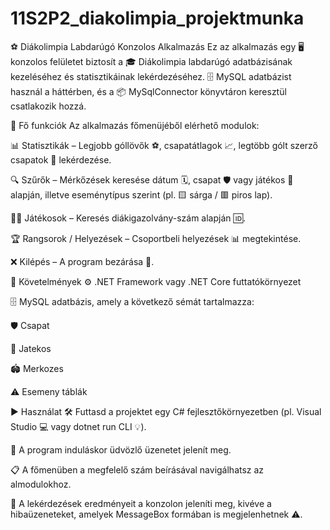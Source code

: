 # 11S2P2_diakolimpia_projektmunka

⚽ Diákolimpia Labdarúgó Konzolos Alkalmazás
Ez az alkalmazás egy 🖥️ konzolos felületet biztosít a 🎓 Diákolimpia labdarúgó adatbázisának kezeléséhez és statisztikáinak lekérdezéséhez. 🗄️ MySQL adatbázist használ a háttérben, és a 📦 MySqlConnector könyvtáron keresztül csatlakozik hozzá.

🔧 Fő funkciók
Az alkalmazás főmenüjéből elérhető modulok:

📊 Statisztikák – Legjobb góllövők ⚽, csapatátlagok 📈, legtöbb gólt szerző csapatok 🥇 lekérdezése.

🔍 Szűrők – Mérkőzések keresése dátum 🗓️, csapat 🛡️ vagy játékos 🧍 alapján, illetve eseménytípus szerint (pl. 🟨 sárga / 🟥 piros lap).

🧑‍🎓 Játékosok – Keresés diákigazolvány-szám alapján 🆔.

🏆 Rangsorok / Helyezések – Csoportbeli helyezések 📊 megtekintése.

❌ Kilépés – A program bezárása 🚪.

🧾 Követelmények
⚙️ .NET Framework vagy .NET Core futtatókörnyezet

🗄️ MySQL adatbázis, amely a következő sémát tartalmazza:

🛡️ Csapat

🧍 Jatekos

🏟️ Merkozes

⚠️ Esemeny táblák


▶️ Használat
🛠️ Futtasd a projektet egy C# fejlesztőkörnyezetben (pl. Visual Studio 💻 vagy dotnet run CLI 💡).

👋 A program induláskor üdvözlő üzenetet jelenít meg.

📋 A főmenüben a megfelelő szám beírásával navigálhatsz az almodulokhoz.

📃 A lekérdezések eredményeit a konzolon jeleníti meg, kivéve a hibaüzeneteket, amelyek MessageBox formában is megjelenhetnek ⚠️.
